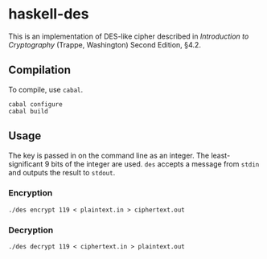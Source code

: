 haskell-des
===========

This is an implementation of DES-like cipher described in *Introduction to
Cryptography* (Trappe, Washington) Second Edition, §4.2.

Compilation
-----------

To compile, use `cabal`.

    cabal configure
    cabal build

Usage
-----

The key is passed in on the command line as an integer. The least-significant
9 bits of the integer are used. `des` accepts a message from `stdin` and
outputs the result to `stdout`.

### Encryption

    ./des encrypt 119 < plaintext.in > ciphertext.out

### Decryption

    ./des decrypt 119 < ciphertext.in > plaintext.out
